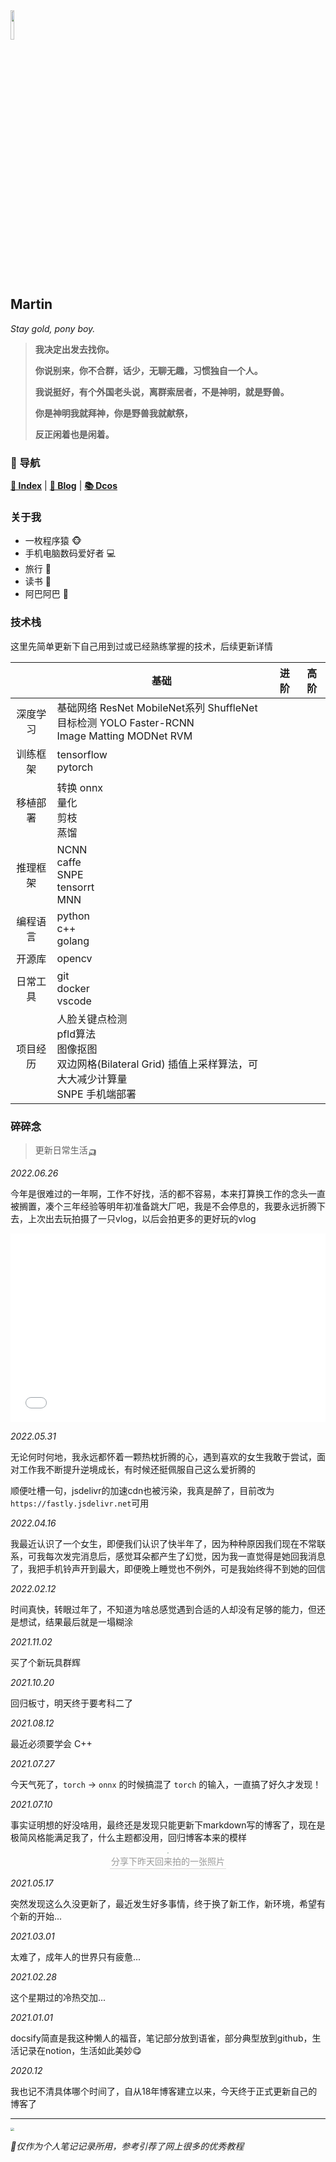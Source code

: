 <head><style type="text/css">h1:first-child {display:none;}</style><link rel="shortcut icon" href="/res/cola.ico" type="image/x-icon" /></head>

<img src="https://fastly.jsdelivr.net/gh/lblbk/picgo/work/20201224164001.png" width="11%" height="11%" >

## **Martin**

*Stay gold, pony boy.*

> **我决定出发去找你。**
> 
> **你说别来，你不合群，话少，无聊无趣，习惯独自一个人。**
> 
> **我说挺好，有个外国老头说，离群索居者，不是神明，就是野兽。**
> 
> **你是神明我就拜神，你是野兽我就献祭，**
> 
> **反正闲着也是闲着。**

### 📡 导航

**[🔬 Index](/)** \| **[🔎 Blog](/blog)** \| **[📚 Dcos](/docs)**

### 关于我

- 一枚程序猿 🐵
- 手机电脑数码爱好者 ​💻​
- 旅行 🚆
- 读书 📓
- 阿巴阿巴 🍋

### 技术栈

这里先简单更新下自己用到过或已经熟练掌握的技术，后续更新详情

|          | 基础                                                         | 进阶 | 高阶 |
| :------: | ------------------------------------------------------------ | ---- | ---- |
| 深度学习 | 基础网络 ResNet MobileNet系列 ShuffleNet<br />目标检测 YOLO Faster-RCNN <br />Image Matting MODNet RVM |      |      |
| 训练框架 | tensorflow <br />pytorch                                     |      |      |
| 移植部署 | 转换 onnx <br />量化 <br />剪枝 <br />蒸馏                   |      |      |
| 推理框架 | NCNN <br />caffe <br />SNPE <br />tensorrt <br />MNN         |      |      |
| 编程语言 | python <br/>c++ <br />golang                                 |      |      |
|  开源库  | opencv                                                       |      |      |
| 日常工具 | git <br />docker <br />vscode                                |      |      |
| 项目经历 | 人脸关键点检测 <br >pfld算法 <br />图像抠图 <br />双边网格(Bilateral Grid) 插值上采样算法，可大大减少计算量<br />SNPE 手机端部署 |      |      |

### 碎碎念

> 更新日常生活🛺

*2022.06.26*

今年是很难过的一年啊，工作不好找，活的都不容易，本来打算换工作的念头一直被搁置，凑个三年经验等明年初准备跳大厂吧，我是不会停息的，我要永远折腾下去，上次出去玩拍摄了一只vlog，以后会拍更多的更好玩的vlog

<div style="position: relative; padding: 30% 45%;">
<iframe style="position: absolute; width: 100%; height: 100%; left: 0; top: 0;" src="//player.bilibili.com/player.html?aid=726871961&bvid=BV1BS4y1z7nd&cid=727070964&page=1&as_wide=1&high_quality=1&danmaku=1" scrolling="no" border="0" frameborder="no" framespacing="0" allowfullscreen="true"></iframe>
</div>



*2022.05.31*

无论何时何地，我永远都怀着一颗热枕折腾的心，遇到喜欢的女生我敢于尝试，面对工作我不断提升逆境成长，有时候还挺佩服自己这么爱折腾的

顺便吐槽一句，jsdelivr的加速cdn也被污染，我真是醉了，目前改为`https://fastly.jsdelivr.net`可用

*2022.04.16*

我最近认识了一个女生，即便我们认识了快半年了，因为种种原因我们现在不常联系，可我每次发完消息后，感觉耳朵都产生了幻觉，因为我一直觉得是她回我消息了，我把手机铃声开到最大，即便晚上睡觉也不例外，可是我始终得不到她的回信

*2022.02.12*

时间真快，转眼过年了，不知道为啥总感觉遇到合适的人却没有足够的能力，但还是想试，结果最后就是一塌糊涂

*2021.11.02*

买了个新玩具群辉

*2021.10.20*

回归板寸，明天终于要考科二了

*2021.08.12*

最近必须要学会 C++ 

*2021.07.27*

今天气死了，`torch` -> `onnx` 的时候搞混了 `torch` 的输入，一直搞了好久才发现！

*2021.07.10*

事实证明想的好没啥用，最终还是发现只能更新下markdown写的博客了，现在是极简风格能满足我了，什么主题都没用，回归博客本来的模样

<center>
    <img style="border-radius: 0.3125em;
    box-shadow: 0 2px 4px 0 rgba(34,36,38,.12),0 2px 10px 0 rgba(34,36,38,.08);zoom: 8%;" 
    src="https://fastly.jsdelivr.net/gh/lblbk/picgo/img/WeChat%20Image_20210710112233.jpg">
    <br>
    <div style="color:orange; border-bottom: 1px solid #d9d9d9;
    display: inline-block;
    color: #999;
    padding: 2px;">分享下昨天回来拍的一张照片</div>
</center>

*2021.05.17*

突然发现这么久没更新了，最近发生好多事情，终于换了新工作，新环境，希望有个新的开始...

*2021.03.01*

太难了，成年人的世界只有疲惫...

*2021.02.28*

这个星期过的冷热交加...

*2021.01.01*

docsify简直是我这种懒人的福音，笔记部分放到语雀，部分典型放到github，生活记录在notion，生活如此美妙😋

*2020.12*

我也记不清具体哪个时间了，自从18年博客建立以来，今天终于正式更新自己的博客了

***

<img src="https://fastly.jsdelivr.net/gh/lblbk/picgo/img/default1.jpg" style="zoom: 35%;" >

*🎉仅作为个人笔记记录所用，参考引荐了网上很多的优秀教程*
